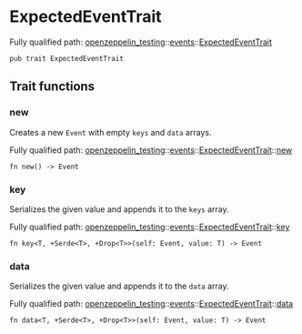 # ExpectedEventTrait

Fully qualified path: [openzeppelin_testing](./openzeppelin_testing.md)::[events](./openzeppelin_testing-events.md)::[ExpectedEventTrait](./openzeppelin_testing-events-ExpectedEventTrait.md)

<pre><code class="language-cairo">pub trait ExpectedEventTrait</code></pre>

## Trait functions

### new

Creates a new `Event` with empty `keys` and `data` arrays.

Fully qualified path: [openzeppelin_testing](./openzeppelin_testing.md)::[events](./openzeppelin_testing-events.md)::[ExpectedEventTrait](./openzeppelin_testing-events-ExpectedEventTrait.md)::[new](./openzeppelin_testing-events-ExpectedEventTrait.md#new)

<pre><code class="language-cairo">fn new() -&gt; Event</code></pre>


### key

Serializes the given value and appends it to the `keys` array.

Fully qualified path: [openzeppelin_testing](./openzeppelin_testing.md)::[events](./openzeppelin_testing-events.md)::[ExpectedEventTrait](./openzeppelin_testing-events-ExpectedEventTrait.md)::[key](./openzeppelin_testing-events-ExpectedEventTrait.md#key)

<pre><code class="language-cairo">fn key&lt;T, +Serde&lt;T&gt;, +Drop&lt;T&gt;&gt;(self: Event, value: T) -&gt; Event</code></pre>


### data

Serializes the given value and appends it to the `data` array.

Fully qualified path: [openzeppelin_testing](./openzeppelin_testing.md)::[events](./openzeppelin_testing-events.md)::[ExpectedEventTrait](./openzeppelin_testing-events-ExpectedEventTrait.md)::[data](./openzeppelin_testing-events-ExpectedEventTrait.md#data)

<pre><code class="language-cairo">fn data&lt;T, +Serde&lt;T&gt;, +Drop&lt;T&gt;&gt;(self: Event, value: T) -&gt; Event</code></pre>


